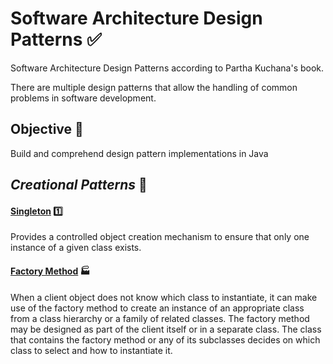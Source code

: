 # Software Architecture Design Patterns :white_check_mark:
Software Architecture Design Patterns according to Partha Kuchana's book.  

There are multiple design patterns that allow the handling of common problems in software development.

## Objective :telescope:

Build and comprehend design pattern implementations in Java

## *Creational Patterns* :construction:
#### [Singleton]() :one:
Provides a controlled object creation mechanism to ensure that only one instance of a given class exists.
#### [Factory Method]() :factory:
When a client object does not know which class to instantiate, it can make use of the factory method to create an instance of an appropriate class from a class hierarchy or a family of related classes. The factory method may be designed as part of the client itself or in a separate class.
The class that contains the factory method or any of its subclasses decides on which class to select and how to instantiate it.
